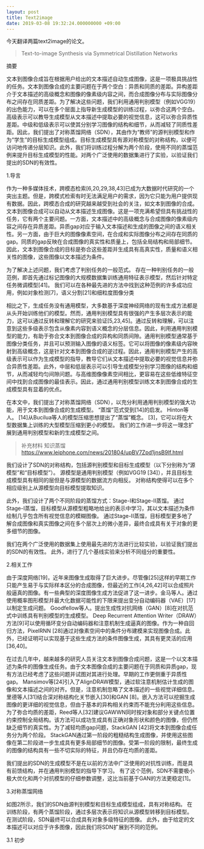 ```yaml
---
layout: post
title: Text2image
date: 2019-03-08 19:32:24.000000000 +09:00
---
```


今天翻译两篇text2image的论文。

> Text-to-image Synthesis via Symmetrical Distillation Networks

摘要

文本到图像合成旨在根据用户给出的文本描述自动生成图像，这是一项极具挑战性的任务。文本到图像合成的主要问题在于两个空白：异质和同质的差距。异构差距介于文本描述的高级概念和图像的像素级内容之间，而合成图像分布与实际图像分布之间存在同质差距。为了解决这些问题，我们利用通用判别模型（例如VGG19）的出色能力，可以在多个层面上指导新生成模型的训练过程，以弥合这两个空白。高级表示可以教导生成模型从文本描述中提取必要的视觉信息，这可以弥合异质性差距。中级和低级表示可以使其分别学习图像的结构和细节，从而减轻了同质性差距。因此，我们提出了对称蒸馏网络（SDN），其由作为“教师”的源判别模型和作为“学生”的目标生成模型组成。目标生成模型具有源对称模型的对称结构，以便可访问地传递分层知识。此外，我们将训练过程分解为两个阶段，使用不同的蒸馏范例来提升目标生成模型的性能。对两个广泛使用的数据集进行了实验，以验证我们提出的SDN的有效性。

1.导言

作为一种多媒体技术，跨模态检索[6,20,29,38,43]已成为大数据时代研究的一个突出主题。但是，跨模式检索有时无法满足用户的需求，因为它只能为用户提供现有数据。因此，跨模态合成的研究越来越受到社会的关注，如文本到图像的合成。文本到图像合成可以自动从文本描述生成图像。这是一项充满希望但具有挑战性的任务，它有两个主要问题。一方面，文本描述中的高级概念与合成图像的像素级内容之间存在异质差距。异质gap对应于输入文本描述和生成的图像之间的语义相关性。另一方面，由于巨大的图像像素空间，在合成和实际图像分布之间存在同质的gap。同质的gap反映在合成图像的真实性和质量上，包括全局结构和局部细节。因此，文本到图像合成的目标是弥合这些差距并生成具有高真实性，质量和语义相关性的图像，这些图像以文本描述为条件。

为了解决上述问题，我们考虑了判别任务的一般范式。 存在一种判别任务的一般范例，即首先通过标记图像的大规模数据集训练通用特征表示模型，然后针对特定任务微调模型[41]。 我们可以在各种最先进的方法中找到这种范例的许多成功应用，例如对象检测[7]，语义分割[21]和细粒度图像分类

相比之下，生成任务没有通用模型，大多数基于深度神经网络的现有生成方法都是从头开始训练他们的模型。然而，通用判别模型具有很强的产生多层次表示的能力，这可以通过反转和理解它的研究来验证[5,23,45]。通过反转和理解，可以注意到这些多级表示包含从像素内容到语义概念的分层信息。因此，利用通用判别模型的能力，有助于弥合文本到图像合成的异构和同质间隙。通用判别模型通常基于图像分类任务，并且可以预测输入图像的语义标签。它可以将图像的像素级内容映射到高级概念，这是针对文本到图像合成的逆过程。因此，通用判别模型产生的高级表示可以作为生成模型的指导，教导它们从文本描述中提取必要的视觉信息并弥合异质性差距。此外，中层和低层表示可以引导生成模型分别学习图像的结构和细节，从而减轻均匀间隙问题。与高维图像像素空间相比，更容易在这些低维特征空间中找到合成图像的最佳表示。因此，通过通用判别模型训练文本到图像合成的生成模型具有显着的优点。

在本文中，我们提出了对称蒸馏网络（SDN），以充分利用通用判别模型的强大功能，用于文本到图像合成的生成模型。 “蒸馏”范式受到[14]的启发。 Hinton等人。 [14]从Bucilua等人的模型压缩思想提出了“蒸馏”概念。 [3]，它可以将在大型数据集上训练的大型模型压缩到更小的模型。 我们的工作进一步将这一理念扩展到通用判别模型和新的生成模型之间。

> 补充材料  知识蒸馏  https://www.leiphone.com/news/201804/upBV7Zpd1jnsB9lf.html

我们设计了SDN的对称结构，包括源判别模型和目标生成模型（以下分别称为“源模型”和“目标模型”）。 源模型是通用判别模型（例如VGG19 [34]），并且目标生成模型具有相同的层但是与源模型的数据流方向相反。 对称结构使得可以在多个相应级别上从源模型向目标模型提取知识。

此外，我们设计了两个不同阶段的蒸馏方式：Stage-I和Stage-II蒸馏。 通过Stage-I蒸馏，目标模型从源模型粗略地给出的表示中学习，其以文本描述为条件绘制几乎包含所有视觉信息的模糊图像。 通过Stage-II蒸馏，目标模型更多地了解合成图像和真实图像之间在多个层次上的微小差异，最终合成具有关于对象的更多细节的图像。

我们在两个广泛使用的数据集上使用最先进的方法进行比较实验，以验证我们提出的SDN的有效性。 此外，进行了几个基线实验来分析不同组分的重要性。

2.相关工作

由于深度网络[19]，近年来图像生成取得了巨大进步。尽管像[25]这样的早期工作只能产生易于与实际样本区分的合成图像，但最近的工作[4,26,42]可以合成照片般逼真的图像。有一些典型的深度图像生成方法促进了这一进步。金马等人。通过使用概率图形模型并最大化数据可能性的下限来提出变分自动编码器（VAE）[17]以制定生成问题。 Goodfellow等人。提出生成性对抗网络（GAN）[8]在对抗范式中训练具有判别模型的生成模型。 Deep Recurrent Attention Writer（DRAW）方法[9]可以使用循环变分自动编码器和注意机制生成逼真的图像。作为一种自回归方法，PixelRNN [28]通过对像素空间中的条件分布建模来实现图像合成。此外，已经证明可以实现基于这些生成方法的条件图像生成，其具有更灵活的应用[36,40]。

在过去几年中，越来越多的研究人员关注文本到图像合成问题，这是一个以文本描述为条件的图像生成任务。由于文本图像合成的主要问题在于同质和异质gap，现有方法已经考虑了这些问题并试图对其进行处理。早期的工作更侧重于异质性gap。 Mansimov等[24]引入了AlignDRAW模型，通过软注意机制估计生成的图像和文本描述之间的对齐。但是，注意机制忽略了文本描述的一些视觉详细信息。里德等人[31]结合深对称结构化关节嵌入[30]和GAN [8]。嵌入方法可以挖掘生成图像的更详细的视觉信息，但由于基本的异构相关约束而不能充分利用这些信息。为了弥合均质的差距，Reed等人[32]建议GAWWN同时按对象和部分关键点位置约束控制全局结构。该方法可以成功生成具有正确对象形状和颜色的图像，但仍然缺乏细节的真实性。为了减轻均质gap问题，StackGAN [42]将文本到图像合成任务分为两个阶段。 StackGAN通过第一阶段的粗糙结构生成图像，并使用这些图像在第二阶段进一步生成具有更多局部细节的图像。受第一阶段的限制，最终生成的图像的结构具有一些不切实际的特征，并且仍存在均质的差距。

我们提出的SDN的生成模型不是在以前的方法中广泛使用的对抗性训练，而是具有前馈结构，并在通用判别模型的指导下学习。 有了这个范例，SDN不需要极小极大优化和两个对抗模型的仔细参数调整，这比当前基于GAN的方法更稳定[1]。

3.对称蒸馏网络

如图2所示，我们的SDN由源判别模型和目标生成模型组成，具有对称结构。 在训练阶段，有两个蒸馏阶段，通过多层次表示将知识从源模型转移到目标模型。 在测试阶段，SDN最终可以合成具有对象多级特征的图像。 此外，由于给定的文本描述可以对应于许多图像，因此我们将SDN扩展到不同的范例。

3.1 初步

